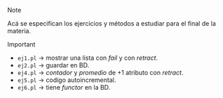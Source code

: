 > [!NOTE]  
> Acá se especifican los ejercicios y métodos a estudiar para el final de la materia.

> [!IMPORTANT]  
> - `ej1.pl` -> mostrar una lista con *fail* y con *retract*.
> - `ej2.pl` -> guardar en BD.
> - `ej4.pl` -> *contador* y *promedio* de +1 atributo con *retract*.
> - `ej5.pl` -> codigo autoincremental.
> - `ej6.pl` -> tiene *functor* en la BD.

